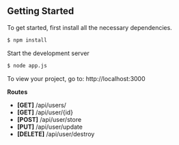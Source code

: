 ## Getting Started
To get started, first install all the necessary dependencies.
````bash
$ npm install
````
Start the development server
````bash
$ node app.js
````
To view your project, go to: http://localhost:3000

**Routes**

- **[GET]** /api/users/
- **[GET]** /api/user/{id}
- **[POST]** /api/user/store
- **[PUT]** /api/user/update
- **[DELETE]** /api/user/destroy
